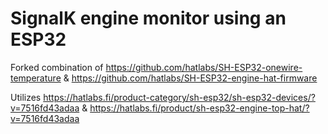 # SignalK engine monitor using an ESP32

Forked combination of https://github.com/hatlabs/SH-ESP32-onewire-temperature & https://github.com/hatlabs/SH-ESP32-engine-hat-firmware

Utilizes https://hatlabs.fi/product-category/sh-esp32/sh-esp32-devices/?v=7516fd43adaa & https://hatlabs.fi/product/sh-esp32-engine-top-hat/?v=7516fd43adaa
